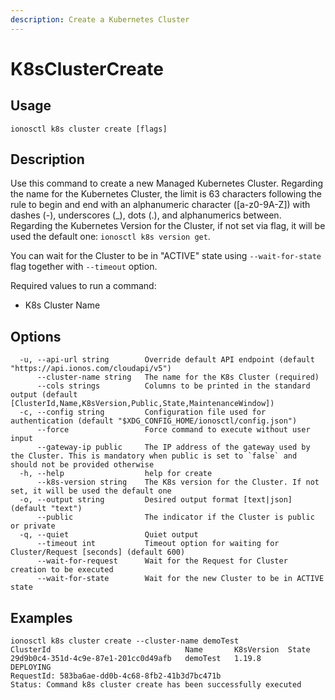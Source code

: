```yaml
---
description: Create a Kubernetes Cluster
---
```


# K8sClusterCreate

## Usage

```text
ionosctl k8s cluster create [flags]
```

## Description

Use this command to create a new Managed Kubernetes Cluster. Regarding the name for the Kubernetes Cluster, the limit is 63 characters following the rule to begin and end with an alphanumeric character ([a-z0-9A-Z]) with dashes (-), underscores (_), dots (.), and alphanumerics between. Regarding the Kubernetes Version for the Cluster, if not set via flag, it will be used the default one: `ionosctl k8s version get`.

You can wait for the Cluster to be in "ACTIVE" state using `--wait-for-state` flag together with `--timeout` option.

Required values to run a command:

* K8s Cluster Name

## Options

```text
  -u, --api-url string        Override default API endpoint (default "https://api.ionos.com/cloudapi/v5")
      --cluster-name string   The name for the K8s Cluster (required)
      --cols strings          Columns to be printed in the standard output (default [ClusterId,Name,K8sVersion,Public,State,MaintenanceWindow])
  -c, --config string         Configuration file used for authentication (default "$XDG_CONFIG_HOME/ionosctl/config.json")
      --force                 Force command to execute without user input
      --gateway-ip public     The IP address of the gateway used by the Cluster. This is mandatory when public is set to `false` and should not be provided otherwise
  -h, --help                  help for create
      --k8s-version string    The K8s version for the Cluster. If not set, it will be used the default one
  -o, --output string         Desired output format [text|json] (default "text")
      --public                The indicator if the Cluster is public or private
  -q, --quiet                 Quiet output
      --timeout int           Timeout option for waiting for Cluster/Request [seconds] (default 600)
      --wait-for-request      Wait for the Request for Cluster creation to be executed
      --wait-for-state        Wait for the new Cluster to be in ACTIVE state
```

## Examples

```text
ionosctl k8s cluster create --cluster-name demoTest
ClusterId                              Name       K8sVersion  State
29d9b0c4-351d-4c9e-87e1-201cc0d49afb   demoTest   1.19.8      DEPLOYING
RequestId: 583ba6ae-dd0b-4c68-8fb2-41b3d7bc471b
Status: Command k8s cluster create has been successfully executed
```

